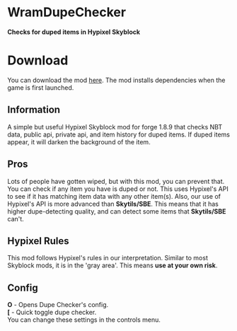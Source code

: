 # WramDupeChecker
**Checks for duped items in Hypixel Skyblock**

# Download
You can download the mod [here](https://cdn.discordapp.com/attachments/971940218343129108/997635230116618311/WramDupeChecker_0.0.5.jar). The mod installs dependencies when the game is first launched.

## Information
A simple but useful Hypixel Skyblock mod for forge 1.8.9 that checks NBT data, public api, private api, and item history for duped items. If duped items appear, it will darken the background of the item. 

## Pros
Lots of people have gotten wiped, but with this mod, you can prevent that. You can check if any item you have is duped or not. This uses Hypixel's API to see if it has matching item data with any other item(s). Also, our use of Hypixel's API is more advanced than **Skytils/SBE**. This means that it has higher dupe-detecting quality, and can detect some items that **Skytils/SBE** can't.

## Hypixel Rules
This mod follows Hypixel's rules in our interpretation. Similar to most Skyblock mods, it is in the 'gray area'. This means **use at your own risk**.

## Config
**O** - Opens Dupe Checker's config. <br />
**[** - Quick toggle dupe checker. <br />
You can change these settings in the controls menu.

